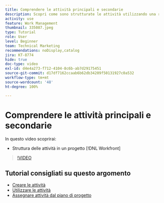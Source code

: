 ```yaml
---
title: Comprendere le attività principali e secondarie
description: Scopri come sono strutturate le attività utilizzando una relazione principale e secondaria in un progetto Workfront.
activity: use
feature: Work Management
thumbnail: 335087.jpeg
type: Tutorial
role: User
level: Beginner
team: Technical Marketing
recommendations: noDisplay,catalog
jira: KT-8774
hide: true
doc-type: video
exl-id: d4e4a273-f712-4104-8c6b-ab7d29175451
source-git-commit: d17df7162ccaab6b62db34209f50131927c0a532
workflow-type: tm+mt
source-wordcount: '48'
ht-degree: 100%

---
```


# Comprendere le attività principali e secondarie

In questo video scoprirai:

* Struttura delle attività in un progetto [!DNL Workfront]

>[!VIDEO](https://video.tv.adobe.com/v/335087/?quality=12&learn=on&enablevpops)

## Tutorial consigliati su questo argomento

* [Creare le attività](/help/manage-work/tasks/how-to-create-tasks.md)
* [Utilizzare le attività](/help/manage-work/tasks/work-with-tasks.md)
* [Assegnare attività dal piano di progetto](/help/manage-work/tasks/assign-tasks-from-the-project-plan.md)
